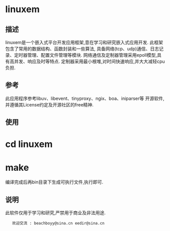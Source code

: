 # linuxem

 描述
 -----------
 linuxem是一个嵌入式平台开发应用框架,意在学习和研究嵌入式应用开发.
 此框架包含了常用的数据结构、函数封装和一些算法,
 具备网络(tcp、udp)通信、日志记录、定时器管理、配置文件管理等模块.
 网络通信及定制器管理采用epoll模型,具有高并发、响应及时等特点.
 定制器采用最小根堆,对时间快速响应,并大大减轻cpu负担.
 
 参考
 -----------
 此应用程序参考libuv、libevent、tinyproxy、ngix、boa、iniparser等
 开源软件,并遵循其License约定及开源社区的free精神.
 
 使用
 ------------
 # cd linuxem
 # make
 编译完成后再bin目录下生成可执行文件,执行即可.
 
 说明
 ------------
 此软件仅用于学习和研究,严禁用于商业及非法用途.
 
 
	   欢迎交流 : beachboyy@sina.cn eedir@sina.cn
 